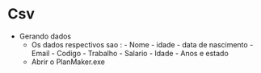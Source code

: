 # Csv
- Gerando dados
    - Os dados respectivos sao :
                        - Nome
                        - idade
                        - data de nascimento
                        - Email
                        - Codigo
                        - Trabalho
                        - Salario
                        - Idade
                        - Anos e estado
    - Abrir o PlanMaker.exe
    
